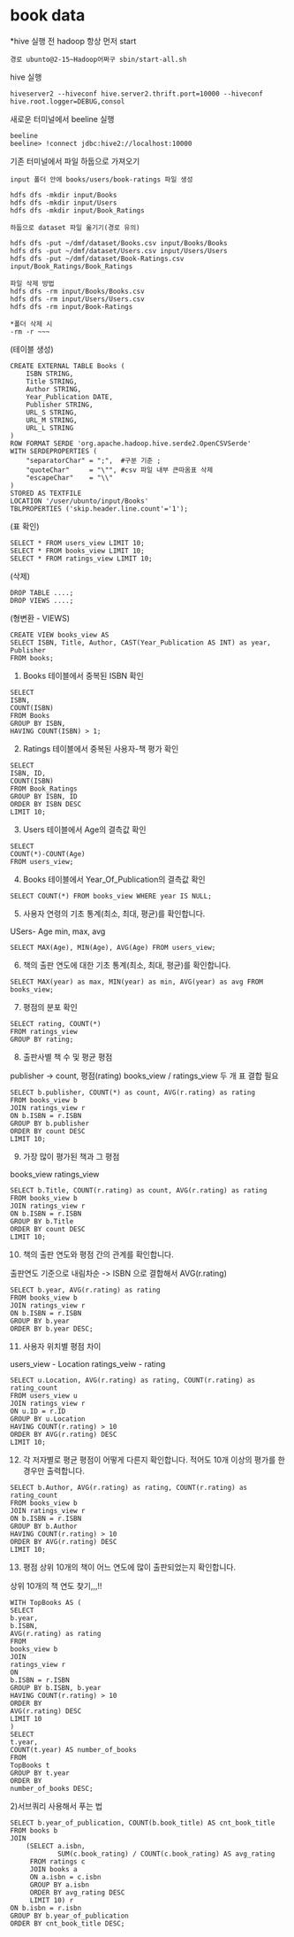 book data
============= 
*hive 실행 전 hadoop 항상 먼저 start
```
경로 ubunto@2-15~Hadoop어쩌구 sbin/start-all.sh
```
hive 실행
```
hiveserver2 --hiveconf hive.server2.thrift.port=10000 --hiveconf hive.root.logger=DEBUG,consol
```
새로운 터미널에서 beeline 실행
```
beeline
beeline> !connect jdbc:hive2://localhost:10000
```

기존 터미널에서 파일 하둡으로 가져오기
```
input 폴더 안에 books/users/book-ratings 파일 생성

hdfs dfs -mkdir input/Books
hdfs dfs -mkdir input/Users
hdfs dfs -mkdir input/Book_Ratings

하둡으로 dataset 파일 옮기기(경로 유의)

hdfs dfs -put ~/dmf/dataset/Books.csv input/Books/Books
hdfs dfs -put ~/dmf/dataset/Users.csv input/Users/Users
hdfs dfs -put ~/dmf/dataset/Book-Ratings.csv input/Book_Ratings/Book_Ratings

파일 삭제 방법
hdfs dfs -rm input/Books/Books.csv
hdfs dfs -rm input/Users/Users.csv
hdfs dfs -rm input/Book-Ratings

*폴더 삭제 시
-rm -r ~~~
```



(테이블 생성)
```
CREATE EXTERNAL TABLE Books (
    ISBN STRING,
    Title STRING,
    Author STRING,
    Year_Publication DATE,
    Publisher STRING,
    URL_S STRING,
    URL_M STRING,
    URL_L STRING
)
ROW FORMAT SERDE 'org.apache.hadoop.hive.serde2.OpenCSVSerde'
WITH SERDEPROPERTIES (
    "separatorChar" = ";",  #구분 기준 ;
    "quoteChar"     = "\"", #csv 파일 내부 큰따옴표 삭제
    "escapeChar"    = "\\" 
)
STORED AS TEXTFILE
LOCATION '/user/ubunto/input/Books'
TBLPROPERTIES ('skip.header.line.count'='1');
```

(표 확인)
```
SELECT * FROM users_view LIMIT 10;
SELECT * FROM books_view LIMIT 10;
SELECT * FROM ratings_view LIMIT 10;
```

(삭제)
```
DROP TABLE ....;
DROP VIEWS ....;
```

(형변환 - VIEWS)
```
CREATE VIEW books_view AS
SELECT ISBN, Title, Author, CAST(Year_Publication AS INT) as year, Publisher
FROM books;
```


1. Books 테이블에서 중복된 ISBN 확인

```
SELECT
ISBN,
COUNT(ISBN)
FROM Books
GROUP BY ISBN,
HAVING COUNT(ISBN) > 1;
```

2. Ratings 테이블에서 중복된 사용자-책 평가 확인
```
SELECT
ISBN, ID,
COUNT(ISBN)
FROM Book_Ratings
GROUP BY ISBN, ID
ORDER BY ISBN DESC
LIMIT 10;
```
3. Users 테이블에서 Age의 결측값 확인
```
SELECT  
COUNT(*)-COUNT(Age)
FROM users_view;
```
4. Books 테이블에서 Year_Of_Publication의 결측값 확인
```
SELECT COUNT(*) FROM books_view WHERE year IS NULL;
```
5. 사용자 연령의 기초 통계(최소, 최대, 평균)를 확인합니다.

USers- Age
min, max, avg
```
SELECT MAX(Age), MIN(Age), AVG(Age) FROM users_view;
````
6. 책의 출판 연도에 대한 기초 통계(최소, 최대, 평균)를 확인합니다.
```
SELECT MAX(year) as max, MIN(year) as min, AVG(year) as avg FROM books_view;
```
7. 평점의 분포 확인
```
SELECT rating, COUNT(*)
FROM ratings_view
GROUP BY rating;
```
8. 출판사별 책 수 및 평균 평점

publisher -> count, 평점(rating)
books_view / ratings_view 두 개 표 결합 필요
```
SELECT b.publisher, COUNT(*) as count, AVG(r.rating) as rating
FROM books_view b
JOIN ratings_view r
ON b.ISBN = r.ISBN
GROUP BY b.publisher
ORDER BY count DESC
LIMIT 10;
```
9. 가장 많이 평가된 책과 그 평점

books_view
ratings_view 
```
SELECT b.Title, COUNT(r.rating) as count, AVG(r.rating) as rating
FROM books_view b
JOIN ratings_view r
ON b.ISBN = r.ISBN
GROUP BY b.Title
ORDER BY count DESC
LIMIT 10;
```
10. 책의 출판 연도와 평점 간의 관계를 확인합니다.

출판연도 기준으로 내림차순
-> ISBN 으로 결합해서 AVG(r.rating)
```
SELECT b.year, AVG(r.rating) as rating
FROM books_view b
JOIN ratings_view r
ON b.ISBN = r.ISBN
GROUP BY b.year
ORDER BY b.year DESC;
```
11. 사용자 위치별 평점 차이

users_view - Location
ratings_veiw - rating
```
SELECT u.Location, AVG(r.rating) as rating, COUNT(r.rating) as rating_count
FROM users_view u
JOIN ratings_view r
ON u.ID = r.ID
GROUP BY u.Location
HAVING COUNT(r.rating) > 10
ORDER BY AVG(r.rating) DESC
LIMIT 10;
```
12. 각 저자별로 평균 평점이 어떻게 다른지 확인합니다. 적어도 10개 이상의 평가를 한 경우만 출력합니다.
```
SELECT b.Author, AVG(r.rating) as rating, COUNT(r.rating) as rating_count
FROM books_view b
JOIN ratings_view r
ON b.ISBN = r.ISBN
GROUP BY b.Author
HAVING COUNT(r.rating) > 10
ORDER BY AVG(r.rating) DESC
LIMIT 10;
```
13. 평점 상위 10개의 책이 어느 연도에 많이 출판되었는지 확인합니다.

상위 10개의 책 연도 찾기,,,!!
```
WITH TopBooks AS (
SELECT 
b.year,
b.ISBN,
AVG(r.rating) as rating
FROM 
books_view b
JOIN 
ratings_view r
ON 
b.ISBN = r.ISBN
GROUP BY b.ISBN, b.year
HAVING COUNT(r.rating) > 10
ORDER BY 
AVG(r.rating) DESC
LIMIT 10
)
SELECT
t.year,
COUNT(t.year) AS number_of_books
FROM
TopBooks t
GROUP BY t.year
ORDER BY 
number_of_books DESC;
```
2)서브쿼리 사용해서 푸는 법
```
SELECT b.year_of_publication, COUNT(b.book_title) AS cnt_book_title
FROM books b
JOIN 
    (SELECT a.isbn, 
            SUM(c.book_rating) / COUNT(c.book_rating) AS avg_rating
     FROM ratings c
     JOIN books a
     ON a.isbn = c.isbn
     GROUP BY a.isbn
     ORDER BY avg_rating DESC
     LIMIT 10) r
ON b.isbn = r.isbn
GROUP BY b.year_of_publication
ORDER BY cnt_book_title DESC;
```